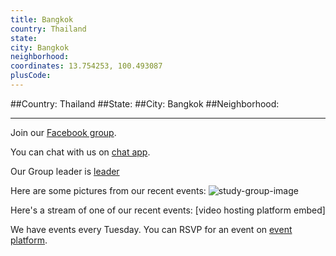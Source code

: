 ```yaml
---
title: Bangkok
country: Thailand
state: 
city: Bangkok
neighborhood: 
coordinates: 13.754253, 100.493087
plusCode:
---
```


##Country: Thailand
##State: 
##City: Bangkok
##Neighborhood: 
*****
Join our [Facebook group](https://www.facebook.com/groups/free.code.camp.bangkok).

You can chat with us on [chat app]().

Our Group leader is [leader]()

Here are some pictures from our recent events:
![study-group-image]()

Here's a stream of one of our recent events:
[video hosting platform embed]

We have events every Tuesday. You can RSVP for an event on [event platform]().
